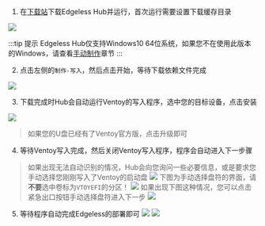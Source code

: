 1. 在[下载站](https://down.edgeless.top)下载Edgeless Hub并运行，首次运行需要设置下载缓存目录

![](https://pineapple.edgeless.top/picbed/wiki/img/013526.jpg)

:::tip 提示
Edgeless Hub仅支持Windows10 64位系统，如果您不在使用此版本的Windows，请查看[手动制作](burn_manual.md)章节
:::

2. 点击左侧的`制作-写入`，然后点击开始，等待下载依赖文件完成

![](https://pineapple.edgeless.top/picbed/wiki/img/013951.jpg)

3. 下载完成时Hub会自动运行Ventoy的写入程序，选中您的目标设备，点击安装

![](https://pineapple.edgeless.top/picbed/wiki/img/014217.jpg)

> 如果您的U盘已经有了Ventoy官方版，点击升级即可

4. 等待Ventoy写入完成，然后关闭Ventoy写入程序，程序会自动进入下一步骤

> 如果出现无法自动识别的情况，Hub会向您询问一些必要信息，或是要求您手动选择您刚刚写入了Ventoy的启动盘
> ![](https://pineapple.edgeless.top/picbed/wiki/img/014618.jpg)
> 下图为手动选择盘符的界面，请**不要**选中卷标为`VTOYEFI`的分区！
> ![](https://pineapple.edgeless.top/picbed/wiki/img/014639.jpg)
> 如果出现下图这种情况，您可以点击紧急出口按钮手动选择盘符进入下一步
> ![](https://pineapple.edgeless.top/picbed/wiki/img/014820.jpg)

5. 等待程序自动完成Edgeless的部署即可
![](https://pineapple.edgeless.top/picbed/wiki/img/Cache_-199db6e4970fc3df..jpg)
![](https://pineapple.edgeless.top/picbed/wiki/img/Cache_-425e4960cf0bcb02..jpg)
